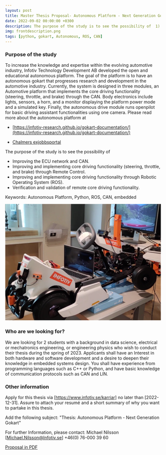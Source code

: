 ```yaml
---
layout: post
title: Master Thesis Proposal- Autonomous Platform - Next Generation Gokart
date: 2022-09-02 00:00:00 +0300
description: The purpose of the study is to see the possibility of  1) Improving the ECU network and CAN. 2) Improving and implementing core driving functionality (steering, throttle, and brake) through Remote Control. 3) Improving and implementing core driving functionality through Robotic Operating System (ROS). 4) Verification and validation of remote core driving functionality.
img: frontdescription.png
tags: [python, gokart, Autonomous, ROS, CAN]
---
```



### Purpose of the study
To increase the knowledge and expertise within the evolving automotive industry, Infotiv Technology Development AB developed the open and educational autonomous platform. The goal of the platform is to have an autonomous gokart that progresses research and development in the automotive industry. Currently, the system is designed in three modules, an Automotive platform that implements the core driving functionality (steering, throttle, and brake) through the CAN. Body electronics include lights, sensors, a horn, and a monitor displaying the platform power mode and a simulated key. Finally, the autonomous drive module runs openpilot for basic driving assistant functionalities using one camera. Please read more about the autonomous platform at

- [https://infotiv-research.github.io/gokart-documentation/](https://infotiv-research.github.io/gokart-documentation/) 

- [Chalmers exjobbsportal](https://annonsportal.chalmers.se/CareerServices/se/Ads/Details/894)


The purpose of the study is to see the possibility of

- Improving the ECU network and CAN.
- Improving and implementing core driving functionality (steering, throttle, and brake) through Remote Control.
- Improving and implementing core driving functionality through Robotic Operating System (ROS).
- Verification and validation of remote core driving functionality.

Keywords: Autonomous Platform, Python, ROS, CAN, embedded

![GoKart autonomous platform](/assets/img/gokart-ml.png)

### Who are we looking for?

We are looking for 2 students with a background in data science, electrical or mechatronics engineering, or engineering physics who wish to conduct their thesis during the spring of 2023. Applicants shall have an Interest in both hardware and software development and a desire to deepen their knowledge in embedded systems design. You shall have experience from programming languages such as C++ or Python, and have basic knowledge of communication protocols such as CAN and LIN.

### Other information

Apply for this thesis via [https://www.infotiv.se/karriar] no later than [2022-12-31]. Assure to attach your resumé and a short summary of why you want to partake in this thesis.

Add the following subject: "Thesis: Autonomous Platform - Next Generation Gokart"

For further Information, please contact: Michael Nilsson [Michael.Nilsson@Infotiv.se] +46(0) 76-000 39 60

[Proposal in PDF](/assets/pdf/AutonomousPlatform-NextGenerationGokart.pdf)


